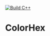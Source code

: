 [![Build C++](https://github.com/eavadney/ColorHex/actions/workflows/actions.yml/badge.svg)](https://github.com/eavadney/ColorHex/actions/workflows/actions.yml)

# ColorHex
